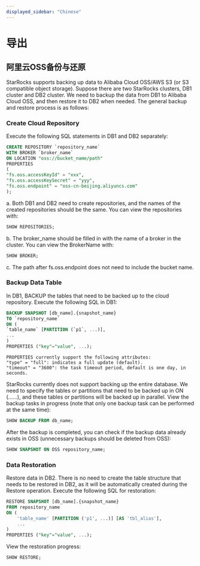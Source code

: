 ```yaml
---
displayed_sidebar: "Chinese"
---
```


# 导出

## 阿里云OSS备份与还原

StarRocks supports backing up data to Alibaba Cloud OSS/AWS S3 (or S3 compatible object storage). Suppose there are two StarRocks clusters, DB1 cluster and DB2 cluster. We need to backup the data from DB1 to Alibaba Cloud OSS, and then restore it to DB2 when needed. The general backup and restore process is as follows:

### Create Cloud Repository

Execute the following SQL statements in DB1 and DB2 separately:

```sql
CREATE REPOSITORY `repository_name`
WITH BROKER `broker_name`
ON LOCATION "oss://bucket_name/path"
PROPERTIES
(
"fs.oss.accessKeyId" = "xxx",
"fs.oss.accessKeySecret" = "yyy",
"fs.oss.endpoint" = "oss-cn-beijing.aliyuncs.com"
);
```

a. Both DB1 and DB2 need to create repositories, and the names of the created repositories should be the same. You can view the repositories with:

```sql
SHOW REPOSITORIES;
```

b. The broker_name should be filled in with the name of a broker in the cluster. You can view the BrokerName with:

```sql
SHOW BROKER;
```

c. The path after fs.oss.endpoint does not need to include the bucket name.

### Backup Data Table

In DB1, BACKUP the tables that need to be backed up to the cloud repository. Execute the following SQL in DB1:

```sql
BACKUP SNAPSHOT [db_name].{snapshot_name}
TO `repository_name`
ON (
`table_name` [PARTITION (`p1`, ...)],
...
)
PROPERTIES ("key"="value", ...);
```

```plain text
PROPERTIES currently support the following attributes:
"type" = "full": indicates a full update (default).
"timeout" = "3600": the task timeout period, default is one day, in seconds.
```

StarRocks currently does not support backing up the entire database. We need to specify the tables or partitions that need to be backed up in ON (……), and these tables or partitions will be backed up in parallel.
View the backup tasks in progress (note that only one backup task can be performed at the same time):

```sql
SHOW BACKUP FROM db_name;
```

After the backup is completed, you can check if the backup data already exists in OSS (unnecessary backups should be deleted from OSS):

```sql
SHOW SNAPSHOT ON OSS repository_name; 
```

### Data Restoration

Restore data in DB2. There is no need to create the table structure that needs to be restored in DB2, as it will be automatically created during the Restore operation. Execute the following SQL for restoration:

```sql
RESTORE SNAPSHOT [db_name].{snapshot_name}
FROM repository_name
ON (
    'table_name' [PARTITION ('p1', ...)] [AS 'tbl_alias'],
    ...
)
PROPERTIES ("key"="value", ...);
```

View the restoration progress:

```sql
SHOW RESTORE;
```